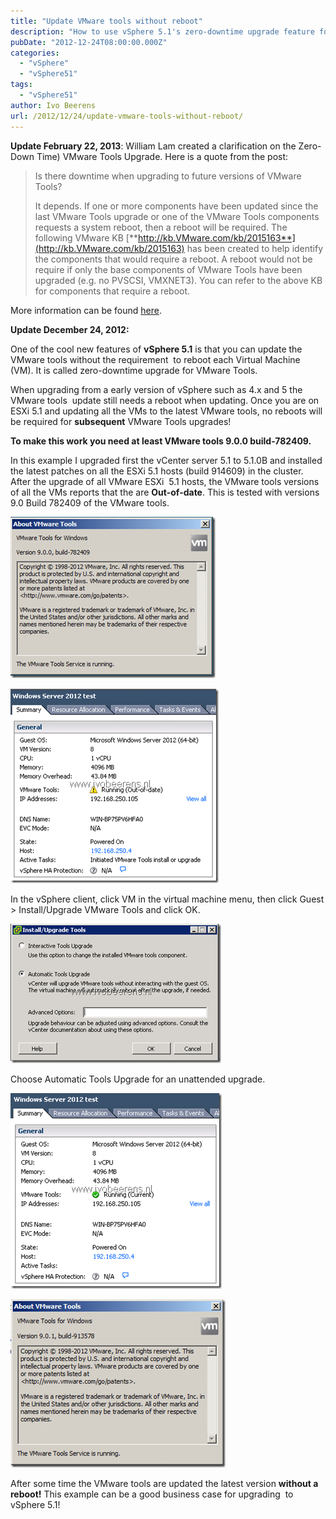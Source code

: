 ```yaml
---
title: "Update VMware tools without reboot"
description: "How to use vSphere 5.1's zero-downtime upgrade feature for VMware Tools updates."
pubDate: "2012-12-24T08:00:00.000Z"
categories: 
  - "vSphere"
  - "vSphere51"
tags: 
  - "vSphere51"
author: Ivo Beerens
url: /2012/12/24/update-vmware-tools-without-reboot/
---
```


**Update February 22, 2013**: William Lam created a clarification on the Zero-Down Time) VMware Tools Upgrade. Here is a quote from the post:

> Is there downtime when upgrading to future versions of VMware Tools?
> 
> It depends. If one or more components have been updated since the last VMware Tools upgrade or one of the VMware Tools components requests a system reboot, then a reboot will be required. The following VMware KB [**http://kb.VMware.com/kb/2015163**](http://kb.VMware.com/kb/2015163) has been created to help identify the components that would require a reboot. A reboot would not be require if only the base components of VMware Tools have been upgraded (e.g. no PVSCSI, VMXNET3). You can refer to the above KB for components that require a reboot.

More information can be found [here](http://blogs.VMware.com/vSphere/2013/02/clarification-on-zero-down-time-VMware-tools-uprade-in-vSphere-5-1.html).

**Update December 24, 2012:**

One of the cool new features of **vSphere 5.1** is that you can update the VMware tools without the requirement  to reboot each Virtual Machine (VM). It is called zero-downtime upgrade for VMware Tools.

When upgrading from a early version of vSphere such as 4.x and 5 the VMware tools  update still needs a reboot when updating. Once you are on ESXi 5.1 and updating all the VMs to the latest VMware tools, no reboots will be required for **subsequent** VMware Tools upgrades!

**To make this work you need at least VMware tools 9.0.0 build-782409.**

In this example I upgraded first the vCenter server 5.1 to 5.1.0B and installed the latest patches on all the ESXi 5.1 hosts (build 914609) in the cluster. After the upgrade of all VMware ESXi  5.1 hosts, the VMware tools versions of all the VMs reports that the are **Out-of-date**. This is tested with versions 9.0 Build 782409 of the VMware tools.

[![image](images/image_thumb2.png "image")](images/image2.png)

[![image](images/image_thumb11.png "image")](images/image11.png)

In the vSphere client, click VM in the virtual machine menu, then click Guest > Install/Upgrade VMware Tools and click OK.

[![image](images/image_thumb12.png "image")](images/image13.png)

Choose Automatic Tools Upgrade for an unattended upgrade.

[![image](images/image_thumb13.png "image")](images/image14.png)

[![image](images/image_thumb3.png "image")](images/image3.png)

After some time the VMware tools are updated the latest version **without a reboot!** This example can be a good business case for upgrading  to vSphere 5.1!